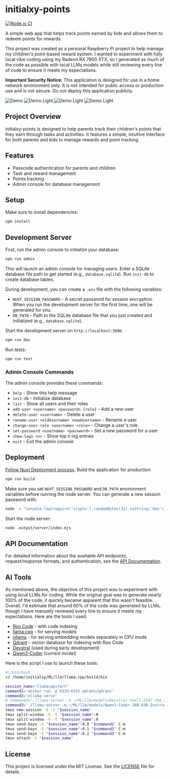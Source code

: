 # initialxy-points

[![Node.js CI](https://github.com/initialxy/initialxy-points/actions/workflows/node.js.yml/badge.svg)](https://github.com/initialxy/initialxy-points/actions/workflows/node.js.yml)

A simple web app that helps track points earned by kids and allows them to redeem points for rewards.

This project was created as a personal Raspberry Pi project to help manage my children's point-based reward system. I wanted to experiment with fully local vibe coding using my Radeon RX 7900 XTX, so I generated as much of the code as possible with local LLMs models while still reviewing every line of code to ensure it meets my expectations.

**Important Security Notice**: This application is designed for use in a home network environment only. It is not intended for public access or production use and is not secure. Do not deploy this application publicly.

![Demo](demo.gif)
![Demo Light](demo_light_01.jpg)
![Demo Light](demo_light_02.jpg)
![Demo Light](demo_light_03.jpg)

## Project Overview

initialxy-points is designed to help parents track their children's points that they earn through tasks and activities. It features a simple, intuitive interface for both parents and kids to manage rewards and point tracking.

## Features

- Passcode authentication for parents and children
- Task and reward management
- Points tracking
- Admin console for database management

## Setup

Make sure to install dependencies:

```bash
npm install
```

## Development Server

First, run the admin console to initialize your database:

```bash
npm run admin
```

This will launch an admin console for managing users. Enter a SQLite database file path to get started (e.g., `database.sqlite`). Run `init-db` to create database tables.

During development, you can create a `.env` file with the following variables:

* `NUXT_SESSION_PASSWORD` - A secret password for session encryption. When you run the development server for the first time, one will be generated for you.
* `DB_PATH` - Path to the SQLite database file that you just created and initialized (e.g., `database.sqlite`).

Start the development server on `http://localhost:3000`:

```bash
npm run dev
```

Run tests:

```bash
npm run test
```

### Admin Console Commands

The admin console provides these commands:

- `help` - Show this help message
- `init-db` - Initialize database
- `list` - Show all users and their roles
- `add-user <username> <password> [role]` - Add a new user
- `delete-user <username>` - Delete a user
- `rename-user <oldUsername> <newUsername>` - Rename a user
- `change-user-role <username> <role>` - Change a user's role
- `set-password <username> <password>` - Set a new password for a user
- `show-logs <n>` - Show top n log entries
- `exit` - Exit the admin console

## Deployment

[Follow Nuxt Deployment process](https://nuxt.com/docs/4.x/getting-started/deployment). Build the application for production:

```bash
npm run build
```

Make sure you set `NUXT_SESSION_PASSWORD` and `DB_PATH` environment variables before running the node server. You can generate a new session password with:

```bash
node -e "console.log(require('crypto').randomBytes(32).toString('hex'))"
```

Start the node server:

```bash
node .output/server/index.mjs
```

## API Documentation

For detailed information about the available API endpoints, request/response formats, and authentication, see the [API Documentation](docs/api.md).

## AI Tools
As mentioned above, the objective of this project was to experiment with using *local* LLMs for coding. While the original goal was to generate nearly 100% of the code, it quickly became apparent that this wasn't feasible. Overall, I'd estimate that around 60% of the code was generated by LLMs, though I have manually reviewed every line to ensure it meets my expectations. Here are the tools I used:
* [Roo Code](https://github.com/RooCodeInc/Roo-Code) - with code indexing
* [llama.cpp](https://github.com/ggml-org/llama.cpp) - for serving models
* [ollama](https://ollama.com/) - for serving embedding models separately in CPU mode
* [Qdrant](https://qdrant.tech/) - vector database for indexing with Roo Code
* [Devstral](https://mistral.ai/news/devstral) (used during early development)
* [Qwen3-Coder](https://github.com/QwenLM/Qwen3-Coder) (current model)

Here is the script I use to launch these tools:

```bash
#!/bin/bash
cd /home/initialxy/ML/llm/llama.cpp/build/bin

session_name="llamacppstart"
command1='docker run -p 6333:6333 qdrant/qdrant'
command2='ollama serve'
# command3='./llama-server -m ~/ML/llm/models/Devstral-Small-2507-IQ4_XS.gguf -ngl 999 -c 131072 -fa -ctk q8_0 -ctv q8_0 --prio 2 --temp 0.15 --repeat-penalty 1.0 --min-p 0.01 --top-k 64 --top-p 0.95 --alias devstral'
command3='./llama-server -m ~/ML/llm/models/Qwen3-Coder-30B-A3B-Instruct-Q4_K_M.gguf --threads -1 -ngl 999 -c 262144 -fa -ctk q8_0 -ctv q8_0 --temp 0.7 --min-p 0.0 --top-p 0.80 --top-k 20 --repeat-penalty 1.05 -ot ".ffn_(up|down)_exps.=CPU" --alias qwen3-coder'
tmux new-session -d -s "$session_name"
tmux split-window -h -t "$session_name":0
tmux split-window -h -t "$session_name":0
tmux send-keys -t "$session_name":0.0 "$command1" C-m
tmux send-keys -t "$session_name":0.1 "$command2" C-m
tmux send-keys -t "$session_name":0.2 "$command3" C-m
tmux attach -t "$session_name"
```

## License

This project is licensed under the MIT License. See the [LICENSE](LICENSE) file for details.
